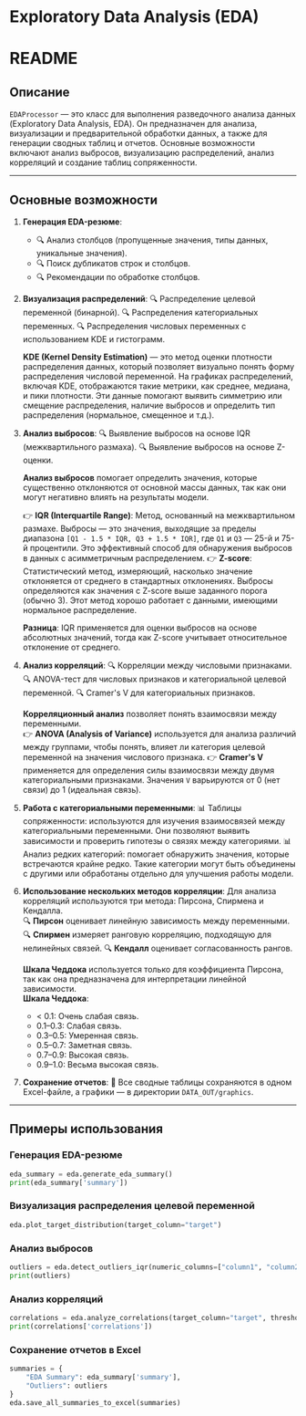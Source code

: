 # Exploratory Data Analysis (EDA)

# README

## Описание

`EDAProcessor` — это класс для выполнения разведочного анализа данных (Exploratory Data Analysis, EDA). 
Он предназначен для анализа, визуализации и предварительной обработки данных, а также для генерации сводных таблиц и отчетов. 
Основные возможности включают анализ выбросов, визуализацию распределений, анализ корреляций и создание таблиц сопряженности.

---

## Основные возможности

1. **Генерация EDA-резюме**:
   - 🔍 Анализ столбцов (пропущенные значения, типы данных, уникальные значения).
   - 🔍 Поиск дубликатов строк и столбцов.
   - 🔍 Рекомендации по обработке столбцов.

2. **Визуализация распределений**:
   🔍 Распределение целевой переменной (бинарной).
   🔍 Распределения категориальных переменных.
   🔍 Распределения числовых переменных с использованием KDE и гистограмм.

   **KDE (Kernel Density Estimation)** — это метод оценки плотности распределения данных, который позволяет визуально понять форму распределения числовой переменной. 
   На графиках распределений, включая KDE, отображаются такие метрики, как среднее, медиана, и пики плотности. 
   Эти данные помогают выявить симметрию или смещение распределения, наличие выбросов и определить тип распределения (нормальное, смещенное и т.д.).

3. **Анализ выбросов**:
   🔍 Выявление выбросов на основе IQR (межквартильного размаха).
   🔍 Выявление выбросов на основе Z-оценки.

   **Анализ выбросов** помогает определить значения, которые существенно отклоняются от основной массы данных, так как они могут негативно влиять на результаты модели.

   👉 **IQR (Interquartile Range)**: Метод, основанный на межквартильном размахе. 
     Выбросы — это значения, выходящие за пределы диапазона `[Q1 - 1.5 * IQR, Q3 + 1.5 * IQR]`, где `Q1` и `Q3` — 25-й и 75-й процентили. 
     Это эффективный способ для обнаружения выбросов в данных с асимметричным распределением.
   👉 **Z-score**: Статистический метод, измеряющий, насколько значение отклоняется от среднего в стандартных отклонениях. 
     Выбросы определяются как значения с Z-score выше заданного порога (обычно 3). 
     Этот метод хорошо работает с данными, имеющими нормальное распределение.

   **Разница**: IQR применяется для оценки выбросов на основе абсолютных значений, тогда как Z-score учитывает относительное отклонение от среднего.

4. **Анализ корреляций**:
   🔍 Корреляции между числовыми признаками.
   🔍 ANOVA-тест для числовых признаков и категориальной целевой переменной.
   🔍 Cramer's V для категориальных признаков.

   **Корреляционный анализ** позволяет понять взаимосвязи между переменными.  
   👉 **ANOVA (Analysis of Variance)** используется для анализа различий между группами, чтобы понять, влияет ли категория целевой переменной на значения числового признака.
   👉 **Cramer's V** применяется для определения силы взаимосвязи между двумя категориальными признаками. 
     Значения `V` варьируются от 0 (нет связи) до 1 (идеальная связь).

5. **Работа с категориальными переменными**:
   📊 Таблицы сопряженности: используются для изучения взаимосвязей между категориальными переменными. 
     Они позволяют выявить зависимости и проверить гипотезы о связях между категориями.
   📊 Анализ редких категорий: помогает обнаружить значения, которые встречаются крайне редко. 
     Такие категории могут быть объединены с другими или обработаны отдельно для улучшения работы модели.

6. **Использование нескольких методов корреляции**:
   Для анализа корреляций используются три метода: Пирсона, Спирмена и Кендалла.  
   🔍 **Пирсон** оценивает линейную зависимость между переменными.
   🔍 **Спирмен** измеряет ранговую корреляцию, подходящую для нелинейных связей.
   🔍 **Кендалл** оценивает согласованность рангов.  

   **Шкала Чеддока** используется только для коэффициента Пирсона, так как она предназначена для интерпретации линейной зависимости.  
   **Шкала Чеддока**:
   - < 0.1: Очень слабая связь.
   - 0.1–0.3: Слабая связь.
   - 0.3–0.5: Умеренная связь.
   - 0.5–0.7: Заметная связь.
   - 0.7–0.9: Высокая связь.
   - 0.9–1.0: Весьма высокая связь.

7. **Сохранение отчетов**:
   📂 Все сводные таблицы сохраняются в одном Excel-файле, а графики — в директории `DATA_OUT/graphics`.

---

## Примеры использования

### Генерация EDA-резюме
```python
eda_summary = eda.generate_eda_summary()
print(eda_summary['summary'])
```

### Визуализация распределения целевой переменной
```python
eda.plot_target_distribution(target_column="target")
```

### Анализ выбросов
```python
outliers = eda.detect_outliers_iqr(numeric_columns=["column1", "column2"])
print(outliers)
```

### Анализ корреляций
```python
correlations = eda.analyze_correlations(target_column="target", threshold=0.5)
print(correlations['correlations'])
```

### Сохранение отчетов в Excel
```python
summaries = {
    "EDA Summary": eda_summary['summary'],
    "Outliers": outliers
}
eda.save_all_summaries_to_excel(summaries)
```
